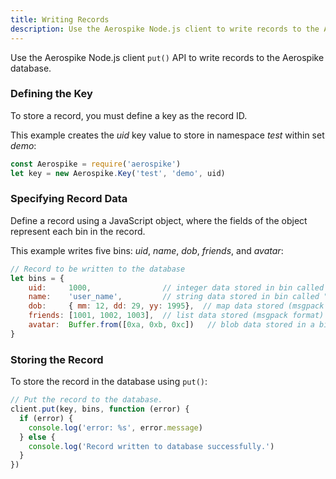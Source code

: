 ```yaml
---
title: Writing Records
description: Use the Aerospike Node.js client to write records to the Aerospike database.
---
```


Use the Aerospike Node.js client `put()` API to write records to the Aerospike database.

### Defining the Key

To store a record, you must define a key as the record ID. 

This example creates the _uid_ key value to store in namespace _test_ within set _demo_:

```js
const Aerospike = require('aerospike')
let key = new Aerospike.Key('test', 'demo', uid)
```

### Specifying Record Data

Define a record using a JavaScript object, where the fields of the object represent each bin in the record.

This example writes five bins: _uid_, _name_, _dob_, _friends_, and _avatar_:

```js
// Record to be written to the database
let bins = {
    uid:     1000,                // integer data stored in bin called "uid"
    name:    'user_name',         // string data stored in bin called "user_name"
    dob:     { mm: 12, dd: 29, yy: 1995},  // map data stored (msgpack format) in bin called "dob" 
    friends: [1001, 1002, 1003],  // list data stored (msgpack format) in bin called "friends"
    avatar:  Buffer.from([0xa, 0xb, 0xc])   // blob data stored in a bin called "avatar"
}
```

### Storing the Record

To store the record in the database using `put()`:

```js
// Put the record to the database.
client.put(key, bins, function (error) {
  if (error) {
    console.log('error: %s', error.message)
  } else {
    console.log('Record written to database successfully.')
  } 
})
```
